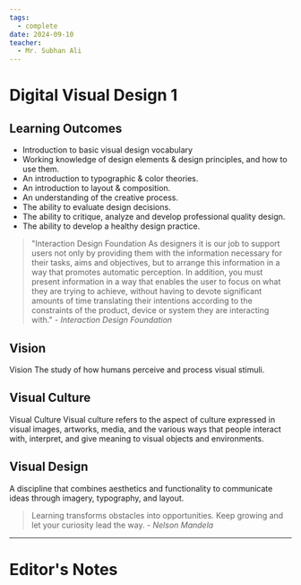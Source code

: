 ```yaml
---
tags:
  - complete
date: 2024-09-10
teacher:
  - Mr. Subhan Ali
---
```

# Digital Visual Design 1
## Learning Outcomes
- Introduction to basic visual design vocabulary
- Working knowledge of design elements & design principles, and how to use them.
- An introduction to typographic & color theories.
- An introduction to layout & composition.
- An understanding of the creative process.
- The ability to evaluate design decisions.
- The ability to critique, analyze and develop professional quality design.
- The ability to develop a healthy design practice.

> "Interaction Design Foundation As designers it is our job to support users not only by providing them with the information necessary for their tasks, aims and objectives, but to arrange this information in a way that promotes automatic perception. In addition, you must present information in a way that enables the user to focus on what they are trying to achieve, without having to devote significant amounts of time translating their intentions according to the constraints of the product, device or system they are interacting with."
> *- Interaction Design Foundation*
## Vision
Vision The study of how humans perceive and process visual stimuli.
## Visual Culture
Visual Culture Visual culture refers to the aspect of culture expressed in visual images, artworks, media, and the various ways that people interact with, interpret, and give meaning to visual objects and environments.
## Visual Design
A discipline that combines aesthetics and functionality to communicate ideas through imagery, typography, and layout.

> Learning transforms obstacles into opportunities. Keep growing and let your curiosity lead the way.
> *- Nelson Mandela*

----------------------------------------------------------------
# Editor's Notes

